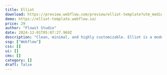 ```yaml
---
title: Elliot
download: https://preview.webflow.com/preview/elliot-template?utm_medium=preview_link&utm_source=designer&utm_content=elliot-template&preview=44a0b788beb0951341321f03fb5740ec&locale=en&workflow=preview
demo: https://elliot-template.webflow.io/
price: 29
author: "Flowit Studio"
date: 2024-12-01T05:07:27.969Z
description: "Clean, minimal, and highly customizable. Elliot is a modern Webflow resume template designed to showcase your skills and experience with elegance and simplicity."
ssg: ["Webflow"]
css: []
ui: []
cms: []
category: []
draft: false
---
```

